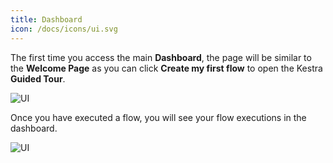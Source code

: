 ```yaml
---
title: Dashboard
icon: /docs/icons/ui.svg
---
```


The first time you access the main **Dashboard**, the page will be similar to the **Welcome Page** as you can click **Create my first flow** to open the Kestra __Guided Tour__.

![UI](/docs/user-interface-guide/02-Homepage-Empty.png)

Once you have executed a flow, you will see your flow executions in the dashboard.

![UI](/docs/user-interface-guide/03-Homepage.png)